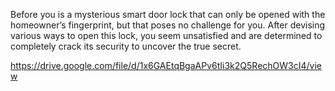 Before you is a mysterious smart door lock that can only be opened with the homeowner’s fingerprint, but that poses no challenge for you. After devising various ways to open this lock, you seem unsatisfied and are determined to completely crack its security to uncover the true secret.

https://drive.google.com/file/d/1x6GAEtqBgaAPv6tIi3k2Q5RechOW3cI4/view
